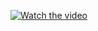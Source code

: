 [![Watch the video](https://img.youtube.com/vi/C2SsFUpfioE/maxresdefault.jpg)](https://youtu.be/C2SsFUpfioE)
